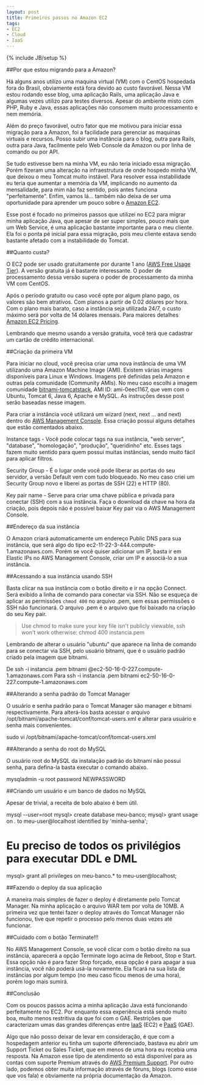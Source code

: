```yaml
--- 
layout: post
title: Primeiros passos no Amazon EC2
tags: 
- EC2
- Cloud
- IaaS
---
```

{% include JB/setup %}

##Por que estou migrando para a Amazon?

Há alguns anos utilizo uma maquina virtual (VM) com o CentOS hospedada fora do Brasil, obviamente está fora devido ao custo favorável. Nessa VM estou rodando esse blog, uma aplicação Rails, uma aplicação Java e algumas vezes utilizo para testes diversos. Apesar do ambiente misto com PHP, Ruby e Java, essas aplicações não consomem muito processamento e nem memória.

<!--more-->

Além do preço favorável, outro fator que me motivou para iniciar essa migração para a Amazon, foi a facilidade para gerenciar as maquinas virtuais e recursos. Posso subir uma instância para o blog, outra para Rails, outra para Java, facilmente pelo Web Console da Amazon ou por linha de comando ou por API.

Se tudo estivesse bem na minha VM, eu não teria iniciado essa migração. Porém fizeram uma alteração na infraestrutura de onde hospedo minha VM, que deixou o meu Tomcat muito instável. Para resolver essa instabilidade eu teria que aumentar a memória da VM, implicando no aumento da mensalidade, para mim não faz sentido, pois antes funciona "perfeitamente". Enfim, vamos lá... também não deixa de ser uma oportunidade para aprender um pouco sobre o [Amazon EC2](http://aws.amazon.com/ec2/).

Esse post é focado no primeiros passos que utilizei no EC2 para migrar minha aplicação Java, que apesar de ser super simples, pouco mais que um Web Service, é uma aplicação bastante importante para o meu cliente. Ela foi o ponta pé inicial para essa migração, pois meu cliente estava sendo bastante afetado com a instabilidade do Tomcat.

##Quanto custa?

O EC2 pode ser usado gratuitamente por durante 1 ano ([AWS Free Usage Tier](http://aws.amazon.com/free/)). A versão gratuita já é bastante interessante. O poder de processamento dessa versão supera o poder de processamento da minha VM com CentOS.

Após o período gratuito ou caso você opte por algum plano pago, os valores são bem atrativos. Com planos a partir de 0.02 dólares por hora. Com o plano mais barato, caso a instância seja utilizada 24/7, o custo máximo será por volta de 14 dólares mensais. Para maiores detalhes [Amazon EC2 Pricing](http://aws.amazon.com/ec2/pricing/).

Lembrando que mesmo usando a versão gratuita, você terá que cadastrar um cartão de crédito internacional.

##Criação da primeira VM

Para iniciar no cloud, você precisa criar uma nova instância de uma VM utilizando uma Amazon Machine Image (AMI). Existem várias imagens disponíveis para Linux e Windows. Imagens pré definidas pela Amazon e outras pela comunidade (Community AMIs). No meu caso escolhi a imagem comunidade [bitnami-tomcatstack](http://bitnami.org/stack/tomcatstack), AMI ID: ami-0eec1167, que vem com o Ubuntu, Tomcat 6, Java 6, Apache e MySQL. As instruções desse post serão baseadas nesse imagem.

Para criar a instância você utilizará um wizard (next, next ... and next) dentro do [AWS Management Console](http://aws.amazon.com/console/). Essa criação possui alguns detalhes que estão comentados abaixo.

Instance tags - Você pode colocar tags na sua instância, "web server", "database", "homologação", "produção", "queridinho" etc. Esses tags fazem muito sentido para quem possui muitas instâncias, sendo muito fácil para aplicar filtros.

Security Group - É o lugar onde você pode liberar as portas do seu servidor, a versão Default vem com tudo bloqueado. No meu caso criei um Security Group novo e liberei as portas de SSH (22) e HTTP (80).

Key pair name - Serve para criar uma chave pública e privada para conectar (SSH) com a sua instância. Faça o download da chave na hora da criação, pois depois não é possível baixar Key pair via o AWS Management Console.

##Endereço da sua instância

O Amazon criará automaticamente um endereço Public DNS para sua instância, que será algo do tipo ec2-11-22-3-444.compute-1.amazonaws.com. Porém se você quiser adicionar um IP, basta ir em Elastic IPs no AWS Management Console, criar um IP e associá-lo a sua instância.

##Acessando a sua instância usando SSH

Basta clicar na sua instância com o botão direito e ir na opção Connect. Será exibido a linha de comando para conectar via SSH. Não se esqueça de aplicar as permissões ```chmod 400``` no arquivo .pem, sem essas permissões o SSH não funcionará. O arquivo .pem é o arquivo que foi baixado na criação do seu Key pair.

> Use chmod to make sure your key file isn't publicly viewable, ssh won't work otherwise:
chmod 400 instancia.pem

Lembrando de alterar o usuário "ubuntu" que aparece na linha de comando para se conectar via SSH, pelo usuário bitnami, que é o usuário padrão criado pela imagem que bitnami.

   De
   ssh -i instancia .pem bitnami @ec2-50-16-0-227.compute-1.amazonaws.com
   Para
   ssh -i instancia .pem bitnami ec2-50-16-0-227.compute-1.amazonaws.com

##Alterando a senha padrão do Tomcat Manager

O usuário e senha padrão para o Tomcat Manager são manager e bitnami respectivamente. Para alterá-los basta acessar o arquivo /opt/bitnami/apache-tomcat/conf/tomcat-users.xml e alterar para usuário e senha mais convenientes.

   sudo vi /opt/bitnami/apache-tomcat/conf/tomcat-users.xml

##Alterando a senha do root do MySQL

O usuário root do MySQL da instalação padrão do bitnami não possui senha, para defina-la basta executar o comando abaixo.

   mysqladmin -u root password NEWPASSWORD

##Criando um usuário e um banco de dados no MySQL

Apesar de trivial, a receita de bolo abaixo é bem útil.

   mysql --user=root
   mysql> create database meu-banco;
   mysql> grant usage on *.* to meu-user@localhost identified by 'minha-senha';
   # Eu preciso de todos os privilégios para executar DDL e DML
   mysql> grant all privileges on meu-banco.* to meu-user@localhost;

##Fazendo o deploy da sua aplicação

A maneira mais simples de fazer o deploy é diretamente pelo Tomcat Manager. Na minha aplicação o arquivo WAR tem por volta de 10MB. A primeira vez que tentei fazer o deploy através do Tomcat Manager não funcionou, tive que repetir o processo pelo menos duas vezes até funcionar.

##Cuidado com o botão Terminate!!!

No AWS Management Console, se você clicar com o botão direito na sua instância, aparecerá a opção Terminate logo acima de Reboot, Stop e Start. Essa opção não é para fazer Stop forçado, essa opção é para apagar a sua instância, você não poderá usá-la novamente. Ela ficará na sua lista de instâncias por algum tempo (no meu caso ficou menos de uma hora), porém logo mais sumirá.

##Conclusão

Com os poucos passos acima a minha aplicação Java está funcionando perfeitamente no EC2. Por enquanto essa experiência está sendo muito boa, muito menos restritiva da que foi com o GAE. Restrições que caracterizam umas das grandes diferenças entre  [IaaS](http://en.wikipedia.org/wiki/Infrastructure_as_a_service#Infrastructure) (EC2) e [PaaS](http://en.wikipedia.org/wiki/Platform_as_a_service) (GAE).

Algo que não posso deixar de levar em consideração, é que com a hospedagem anterior eu tinha um suporte diferenciado, bastava eu abrir um Support Ticket ou Sales Ticket, que em menos de uma hora eu recebia uma resposta. Na Amazon esse tipo de atendimento só está disponível para as contas com suporte Premium através do [AWS Premium Support](http://aws.amazon.com/premiumsupport/). Por outro lado, podemos obter muita informação através de fóruns, blogs (como esse que vos fala) e obviamente na própria documentação da Amazon.
